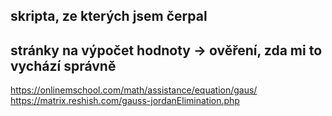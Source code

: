 ## skripta, ze kterých jsem čerpal


## stránky na výpočet hodnoty -> ověření, zda mi to vychází správně
https://onlinemschool.com/math/assistance/equation/gaus/
https://matrix.reshish.com/gauss-jordanElimination.php
